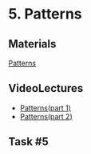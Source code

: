 # 5. Patterns

## Materials

[Patterns](https://refactoring.guru/design-patterns)

## VideoLectures

- [Patterns(part 1)](https://youtu.be/q5U92-p-a0s)
- [Patterns(part 2)](https://youtu.be/bR7M\_lv52S4)

## Task #5

